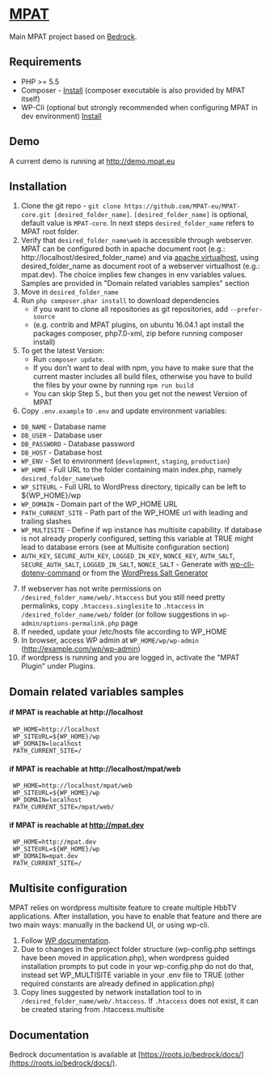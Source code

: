 # [MPAT](http://www.mpat.eu/)

Main MPAT project based on [Bedrock](https://roots.io/bedrock/).

## Requirements

* PHP >= 5.5
* Composer - [Install](https://getcomposer.org/doc/00-intro.md#globally) (composer executable is also provided by MPAT itself)
* WP-Cli (optional but strongly recommended when configuring MPAT in dev environment) [Install](http://wp-cli.org/#install)

## Demo

A current demo is running at http://demo.mpat.eu

## Installation

1. Clone the git repo - `git clone https://github.com/MPAT-eu/MPAT-core.git [desired_folder_name]`. `[desired_folder_name]` is optional, default value is `MPAT-core`. In next steps `desired_folder_name` refers to MPAT root folder.
2. Verify that `desired_folder_name\web` is accessible through webserver. MPAT can be configured both in apache document root (e.g.: http://localhost/desired_folder_name) and via [apache virtualhost](https://httpd.apache.org/docs/current/vhosts/examples.html), using desired_folder_name as document root of a webserver virtualhost (e.g.: mpat.dev). The choice implies few changes in env variables values. Samples are provided in "Domain related variables samples" section
3. Move in `desired_folder_name`
4. Run `php composer.phar install` to download dependencies
    * if you want to clone all repositories as git repositories, add `--prefer-source`
    * (e.g. contrib and MPAT plugins, on ubuntu 16.04.1 apt install the packages composer, php7.0-xml, zip before running composer install)
5. To get the latest Version:
    * Run `composer update`.
    * If you don't want to deal with npm, you have to make sure that the current master includes all build files, otherwise you have to build the files by your owne by running `npm run build`
    * You can skip Step 5., but then you get not the newest Version of MPAT
6. Copy `.env.example` to `.env` and update environment variables:
  * `DB_NAME` - Database name
  * `DB_USER` - Database user
  * `DB_PASSWORD` - Database password
  * `DB_HOST` - Database host
  * `WP_ENV` - Set to environment (`development`, `staging`, `production`)
  * `WP_HOME` - Full URL to the folder containing main index.php, namely `desired_folder_name\web`
  * `WP_SITEURL` - Full URL to WordPress directory, tipically can be left to ${WP_HOME}/wp
  * `WP_DOMAIN` - Domain part of the WP_HOME URL
  * `PATH_CURRENT_SITE` - Path part of the WP_HOME url with leading and trailing slashes
  * `WP_MULTISITE` - Define if wp instance has multisite capability. If database is not already properly configured, setting this variable at TRUE might lead to database errors (see at Multisite configuration section)
  * `AUTH_KEY`, `SECURE_AUTH_KEY`, `LOGGED_IN_KEY`, `NONCE_KEY`, `AUTH_SALT`, `SECURE_AUTH_SALT`, `LOGGED_IN_SALT`, `NONCE_SALT` - Generate with [wp-cli-dotenv-command](https://github.com/aaemnnosttv/wp-cli-dotenv-command) or from the [WordPress Salt Generator](https://api.wordpress.org/secret-key/1.1/salt/)
7. If webserver has not write permissions on `/desired_folder_name/web/.htaccess` but you still need pretty permalinks, copy `.htaccess.singlesite` to `.htaccess` in `/desired_folder_name/web/` folder (or follow suggestions in `wp-admin/options-permalink.php` page   
8. If needed, update your /etc/hosts file according to WP_HOME
9. In browser, access WP admin at `WP_HOME/wp/wp-admin` (http://example.com/wp/wp-admin)
10. if wordpress is running and you are logged in, activate the "MPAT Plugin" under Plugins.

## Domain related variables samples

#### if MPAT is reachable at http://localhost
     WP_HOME=http://localhost
     WP_SITEURL=${WP_HOME}/wp
     WP_DOMAIN=localhost
     PATH_CURRENT_SITE=/

#### if MPAT is reachable at http://localhost/mpat/web
     WP_HOME=http://localhost/mpat/web
     WP_SITEURL=${WP_HOME}/wp
     WP_DOMAIN=localhost
     PATH_CURRENT_SITE=/mpat/web/

#### if MPAT is reachable at http://mpat.dev
     WP_HOME=http://mpat.dev
     WP_SITEURL=${WP_HOME}/wp
     WP_DOMAIN=mpat.dev
     PATH_CURRENT_SITE=/

## Multisite configuration

MPAT relies on wordpress multisite feature to create multiple HbbTV applications.
After installation, you have to enable that feature and there are two main ways: manually in the backend UI, or using wp-cli.

1. Follow [WP documentation](http://codex.wordpress.org/Create_A_Network#Step_3:_Installing_a_Network).
2. Due to changes in the project folder structure (wp-config.php settings have been moved in application.php), when wordpress guided installation prompts to put code in your wp-config.php do not do that, instead set WP_MULTISITE variable in your .env file to TRUE (other required constants are already defined in application.php)
3. Copy lines suggested by network installation tool to  in `/desired_folder_name/web/.htaccess`. If `.htaccess` does not exist, it can be created staring from .htaccess.multisite

## Documentation

Bedrock documentation is available at [https://roots.io/bedrock/docs/](https://roots.io/bedrock/docs/).
